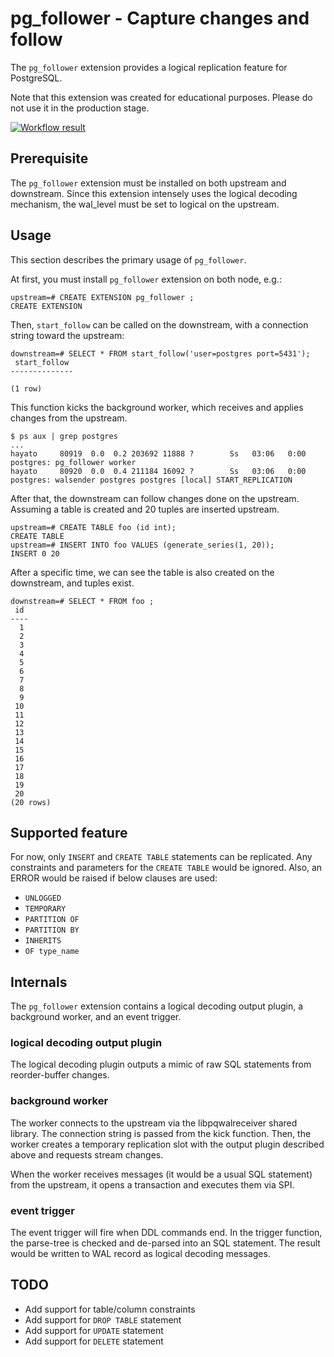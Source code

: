 # pg_follower - Capture changes and follow

The `pg_follower` extension provides a logical replication feature for PostgreSQL.

Note that this extension was created for educational purposes. Please do not use it in the production stage.

[![Workflow result](https://github.com/HUUTFJ/pg_follower/actions/workflows/test.yml/badge.svg)](https://github.com/HUUTFJ/pg_follower/actions/workflows/test.yml)

## Prerequisite

The `pg_follower` extension must be installed on both upstream and downstream.
Since this extension intensely uses the logical decoding mechanism, the wal_level must be set to logical on the upstream.

## Usage

This section describes the primary usage of `pg_follower`.

At first, you must install `pg_follower` extension on both node, e.g.:

```
upstream=# CREATE EXTENSION pg_follower ;
CREATE EXTENSION
```

Then, `start_follow` can be called on the downstream, with a connection string toward the upstream:

```
downstream=# SELECT * FROM start_follow('user=postgres port=5431');
 start_follow
--------------

(1 row)
```

This function kicks the background worker, which receives and applies changes from the upstream.

```
$ ps aux | grep postgres
...
hayato     80919  0.0  0.2 203692 11888 ?        Ss   03:06   0:00 postgres: pg_follower worker
hayato     80920  0.0  0.4 211184 16092 ?        Ss   03:06   0:00 postgres: walsender postgres postgres [local] START_REPLICATION
```

After that, the downstream can follow changes done on the upstream.
Assuming a table is created and 20 tuples are inserted upstream.

```
upstream=# CREATE TABLE foo (id int);
CREATE TABLE
upstream=# INSERT INTO foo VALUES (generate_series(1, 20));
INSERT 0 20
```

After a specific time, we can see the table is also created on the downstream, and tuples exist.

```
downstream=# SELECT * FROM foo ;
 id
----
  1
  2
  3
  4
  5
  6
  7
  8
  9
 10
 11
 12
 13
 14
 15
 16
 17
 18
 19
 20
(20 rows)
```


## Supported feature

For now, only `INSERT` and `CREATE TABLE` statements can be replicated.
Any constraints and parameters for the `CREATE TABLE` would be ignored.
Also, an ERROR would be raised if below clauses are used:

* `UNLOGGED`
* `TEMPORARY`
* `PARTITION OF`
* `PARTITION BY`
* `INHERITS`
* `OF type_name`

## Internals

The `pg_follower` extension contains a logical decoding output plugin, a background worker, and an event trigger.

### logical decoding output plugin

The logical decoding plugin outputs a mimic of raw SQL statements from reorder-buffer changes.

### background worker

The worker connects to the upstream via the libpqwalreceiver shared library.
The connection string is passed from the kick function.
Then, the worker creates a temporary replication slot with the output plugin described above and requests stream changes.

When the worker receives messages (it would be a usual SQL statement) from the upstream, it opens a transaction and executes them via SPI.

### event trigger

The event trigger will fire when DDL commands end.
In the trigger function, the parse-tree is checked and de-parsed into an SQL statement.
The result would be written to WAL record as logical decoding messages.

## TODO

* Add support for table/column constraints
* Add support for `DROP TABLE` statement
* Add support for `UPDATE` statement
* Add support for `DELETE` statement
